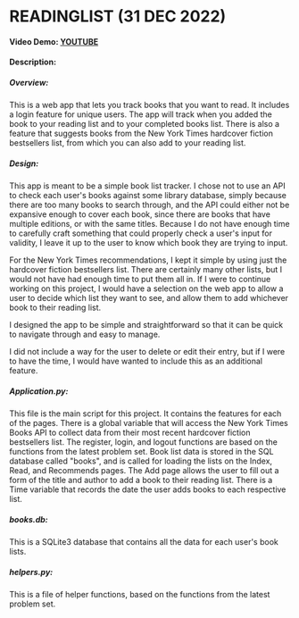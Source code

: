 # READINGLIST (31 DEC 2022)
#### Video Demo:  [YOUTUBE](https://youtu.be/6F37pL4LeHM)
#### Description:
##### Overview:
This is a web app that lets you track books that you want to read. It includes a login feature for unique users. The app will track when you added the book to your reading list and to your completed books list. There is also a feature that suggests books from the New York Times hardcover fiction bestsellers list, from which you can also add to your reading list.

##### Design:
This app is meant to be a simple book list tracker. I chose not to use an API to check each user's books against some library database, simply because there are too many books to search through, and the API could either not be expansive enough to cover each book, since there are books that have multiple editions, or with the same titles. Because I do not have enough time to carefully craft something that could properly check a user's input for validity, I leave it up to the user to know which book they are trying to input.

For the New York Times recommendations, I kept it simple by using just the hardcover fiction bestsellers list. There are certainly many other lists, but I would not have had enough time to put them all in. If I were to continue working on this project, I would have a selection on the web app to allow a user to decide which list they want to see, and allow them to add whichever book to their reading list.

I designed the app to be simple and straightforward so that it can be quick to navigate through and easy to manage.

I did not include a way for the user to delete or edit their entry, but if I were to have the time, I would have wanted to include this as an additional feature.

##### Application.py:
This file is the main script for this project. It contains the features for each of the pages. There is a global variable that will access the New York Times Books API to collect data from their most recent hardcover fiction bestsellers list. The register, login, and logout functions are based on the functions from the latest problem set. Book list data is stored in the SQL database called "books", and is called for loading the lists on the Index, Read, and Recommends pages. The Add page allows the user to fill out a form of the title and author to add a book to their reading list. There is a Time variable that records the date the user adds books to each respective list.

##### books.db:
This is a SQLite3 database that contains all the data for each user's book lists.

##### helpers.py:
This is a file of helper functions, based on the functions from the latest problem set.

